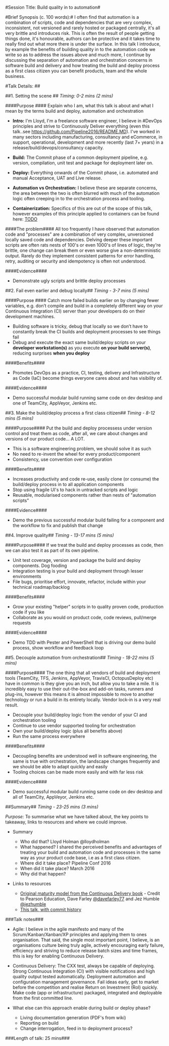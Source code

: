 #Session Title: Build quality in to automation#

#Brief Synopsis (c. 100 words):#
I often find that automation is a combination of scripts, code and dependencies that are very complex, inconsistent, not versioned and rarely hosted or packaged centrally, it's all very brittle and introduces risk. This is often the result of people getting things done, it's honourable, authors can be protective and it takes time to really find out what more there is under the surface. 
In this talk I introduce, by example the benefits of building quality in to the automation code we write so as to address the issues above and much more, I continue by discussing the separation of automation and orchestration concerns in software build and delivery and how treating the build and deploy process as a first class citizen you can benefit products, team and the whole business.


#Talk Details: ##

##1. Setting the scene ##
*Timing: 0-2 mins (2 mins)*

####Purpose ####
Explain who I am, what this talk is about and what I mean by the terms build and deploy, automation and orchestration

* **Intro:** I'm Lloyd, I'm a freelance software engineer, I believe in #DevOps principles and strive to Continuously Deliver everything (even this talk..see https://github.com/Pipeline2016/README.MD). I've worked in many sectors including manufacturing, consultancy and eCommerce, in support, operational, development and more recently (last 7+ years) in a release/build/devops/consultancy capacity. 

* **Build:** The Commit phase of a common deployment pipeline, e.g. version, compilation, unit test and package for deployment later on.
* **Deploy:** Everything onwards of the Commit phase, i.e. automated and manual Acceptance, UAT and Live release.
* **Automation vs Orchestration:** I believe these are separate concerns, the area between the two is often blurred with much of the automation logic often creeping in to the orchestration process and tooling.
* **Containerization:** Specifics of this are out of the scope of this talk, however examples of this principle applied to containers can be found here: [TODO]() 

####The problem####
All too frequently I have observed that automation code and "processes" are a combination of very complex, unversioned locally saved code and dependencies. Delving deeper these important scripts are often rats nests of 100's or even 1000's of lines of logic, they're brittle, one change can break them or even worse give a non-deterministic output. Rarely do they implement consistent patterns for error handling, retry, auditing or security and idempotency is often not understood.

####Evidence####
* Demonstrate ugly scripts and brittle deploy processes

##2. Fail even earlier and debug locally##
*Timing - 3-7 mins (5 mins)*

####Purpose ####
Catch more failed builds earlier on by changing fewer variables, e.g. don’t compile and build in a completely different way on your Continuous Integration (CI) server than your developers do on their development machines.

* Building software is tricky, debug that locally so we don’t have to constantly break the CI builds and deployment processes to see things fail
* Debug and execute the exact same build/deploy scripts on your **developer workstation(s)** as you execute **on your build server(s)**, reducing surprises **when you deploy**

####Benefits####
* Promotes DevOps as a practice, CI, testing, delivery and Infrastructure as Code (IaC) become things everyone cares about and has visibility of.

####Evidence####
* Demo successful modular build running same code on dev desktop and one of TeamCity, AppVeyor, Jenkins etc.

##3. Make the build/deploy process a first class citizen##
*Timing - 8-12 mins (5 mins)*

####Purpose####
Put the build and deploy processess under version control and treat them as code, after all, we care about changes and versions of our product code… A LOT. 

* This is a software engineering problem, we should solve it as such
* No need to re-invent the wheel for every product/component
* Consistency, use convention over configuration

####Benefits####
* Increases productivity and code re-use, easily clone (or consume) the build/deploy process in to all application components 
* Stop using fragile UI's to hack in untracked scripts and logic
* Reusable, modularised components rather than nests of "automation scripts" 

####Evidence####
* Demo the previous successful modular build failing for a component and the workflow to fix and publish that change

##4. Improve quality##
*Timing - 13-17 mins (5 mins)*

####Purpose####
If we treat the build and deploy processes as code, then we can also test it as part of its own pipeline.

* Unit test coverage, version and package the build and deploy components. Dog fooding
* Integration testing is your build and deployment through lesser environments
* File bugs, prioritise effort, innovate, refactor, include within your technical roadmap/backlog

####Benefits####
* Grow your existing "helper" scripts in to quality proven code, production code if you like
* Collaborate as you would on product code, code reviews, pull/merge requests
 
####Evidence####
* Demo TDD with Pester and PowerShell that is driving our demo build process, show workflow and feedback loop

##5. Decouple automation from orchestration##
*Timing - 18-22 mins (5 mins)*

####Purpose####
The one thing that all vendors of build and deployment tools (TeamCity, TFS, Jenkins, AppVeyor, TravisCI, OctopusDeploy etc) have in common is they give you an inch, but allow you to take a mile. It is incredibly easy to use their out-the-box and add-on tasks, runners and plug-ins, however this means it is almost impossible to move to another technology or run a build in its entirety locally. Vendor lock-in is a very real result. 

* Decouple your build/deploy logic from the vendor of your CI and orchestration tooling
* Continue to use vendor supported tooling for orchestration
* Own your build/deploy logic (plus all benefits above)
* Run the same process everywhere

####Benefits####
* Decoupling benefits are understood well in software engineering, the same is true with orchestration, the landscape changes frequently and we should be able to adapt quickly and easily
* Tooling choices can be made more easily and with far less risk

####Evidence####
* Demo successful modular build running same code on dev desktop and all of TeamCity, AppVeyor, Jenkins etc.

##Summary##
*Timing - 23-25 mins (3 mins)*

*Purpose:* To summarise what we have talked about, the key points to takeaway, links to resources and where we could improve.

* Summary
	* Who did that? 
		Lloyd Holman @lloydholman
	* What happened? 
		I shared the perceived benefits and advantages of treating your build and automation code and processes in the same way as your product code base, i.e as a first class citizen. 
	* Where did it take place?
		Pipeline Conf 2016
	* When did it take place?
		March 2016
	* Why did that happen?

* Links to resources
  * [Original maturity model from the Continuous Delivery book]() - Credit to Pearson Education, Dave Farley [@davefarley77](https://twitter.com/davefarley77) and Jez Humble [@jezhumble](https://twitter.com/jezhumble) 
  * [This talk, with commit history](https://github.com/lholman/Pipeline2016/blob/master/README.MD)
  
###Talk notes###
* Agile: I believe in the agile manifesto and many of the Scrum/Kanban/Xanban/XP principles and applying them to ones organisation. That said, the single most important point, I believe, is an organisations culture being truly agile, actively encouraging early failure, efficiency and striving to reduce release batch sizes and time frames, this is key for enabling Continuous Delivery. 

* Continuous Delivery:  The CXX test, always be capable of deploying. Strong Continuous Integration (CI) with visible notifications and high quality output tested automatically. Deployment automation and configuration management governance. Fail ideas early, get to market before the competition and realise Return on Investment (RoI) quickly. Make code (app or infrastructure) packaged, integrated and deployable from the first committed line.

* What else can this approach enable during build or deploy phase?
	* Living documentation generation (PDF's from wiki)
	* Reporting on build
	* Change interrogation, feed in to deployment process?
	
###Length of talk: 25 mins###
